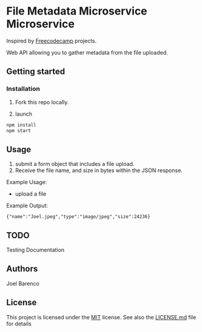# File Metadata Microservice Microservice

Inspired by [Freecodecamp](https://learn.freecodecamp.org/apis-and-microservices/apis-and-microservices-projects/exercise-tracker) projects.

Web API allowing you to gather metadata from the file uploaded.

## Getting started

### Installation

1) Fork this repo locally.

2) launch 
```bash
npm install 
npm start
```

## Usage

1. submit a form object that includes a file upload.
2. Receive the file name, and size in bytes within the JSON response.

Example Usage: 
- upload a file
  
Example Output:
```
{"name":"Joel.jpeg","type":"image/jpeg","size":24236}
```

## TODO

Testing
Documentation

## Authors

Joel Barenco

## License

This project is licensed under the [MIT](https://choosealicense.com/licenses/mit/) license.
See also the [LICENSE.md](LICENSE.md) file for details